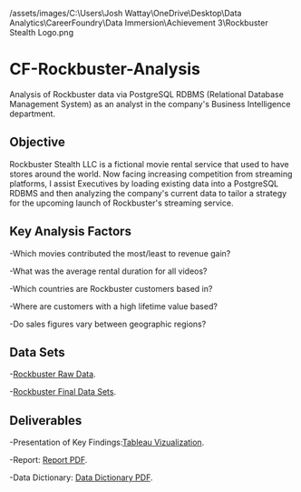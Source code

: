/assets/images/C:\Users\Josh Wattay\OneDrive\Desktop\Data Analytics\CareerFoundry\Data Immersion\Achievement 3\Rockbuster Stealth Logo.png
# **CF-Rockbuster-Analysis**
Analysis of Rockbuster data via PostgreSQL RDBMS (Relational Database Management System) as an analyst in the company's Business Intelligence department.
## **Objective**
Rockbuster Stealth LLC is a fictional movie rental service that used to have stores around the world. Now facing increasing competition from streaming platforms, I  assist Executives by loading existing data into a PostgreSQL RDBMS and then analyzing the company's current data to tailor a strategy for the upcoming launch of Rockbuster's streaming service.
## **Key Analysis Factors** 
-Which movies contributed the most/least to revenue gain?

-What was the average rental duration for all videos?

-Which countries are Rockbuster customers based in?

-Where are customers with a high lifetime value based?

-Do sales figures vary between geographic regions?

## **Data Sets**
-[Rockbuster Raw Data](https://www.postgresqltutorial.com/wp-content/uploads/2019/05/dvdrental.zip).

-[Rockbuster Final Data Sets](https://1drv.ms/u/s!Av6amgy3JU7viSm1MpWOpGEb7JRN?e=dDCx9r).

## **Deliverables**
-Presentation of Key Findings:[Tableau Vizualization](https://public.tableau.com/shared/T9W8CMBDG?:display_count=n&:origin=viz_share_link).

-Report: [Report PDF](https://1drv.ms/b/s!Av6amgy3JU7viB0vtArmEJHiezP5?e=2K7oez).

-Data Dictionary: [Data Dictionary PDF](https://1drv.ms/b/s!Av6amgy3JU7viB7RmVO5YjRQwcQd?e=MpHiq6).
